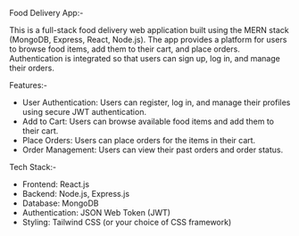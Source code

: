 Food Delivery App:-


This is a full-stack food delivery web application built using the MERN stack (MongoDB, Express, React, Node.js). The app provides a platform for users to browse food items, add them to their cart, and place orders. Authentication is integrated so that users can sign up, log in, and manage their orders.

Features:-

- User Authentication: Users can register, log in, and manage their profiles using secure JWT authentication.
- Add to Cart: Users can browse available food items and add them to their cart.
- Place Orders: Users can place orders for the items in their cart.
- Order Management: Users can view their past orders and order status.

Tech Stack:-

- Frontend: React.js
- Backend: Node.js, Express.js
- Database: MongoDB
- Authentication: JSON Web Token (JWT)
- Styling: Tailwind CSS (or your choice of CSS framework)
